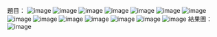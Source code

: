 題目：
![image](https://github.com/kokoming/data-structure-HW/blob/master/%E8%B3%87%E7%B5%90HW4/%E9%A1%8C%E7%9B%AE/knight%20(1).png)
![image](https://github.com/kokoming/data-structure-HW/blob/master/%E8%B3%87%E7%B5%90HW4/%E9%A1%8C%E7%9B%AE/knight%20(2).png)
![image](https://github.com/kokoming/data-structure-HW/blob/master/%E8%B3%87%E7%B5%90HW4/%E9%A1%8C%E7%9B%AE/knight%20(3).png)
![image](https://github.com/kokoming/data-structure-HW/blob/master/%E8%B3%87%E7%B5%90HW4/%E9%A1%8C%E7%9B%AE/knight%20(4).png)
![image](https://github.com/kokoming/data-structure-HW/blob/master/%E8%B3%87%E7%B5%90HW4/%E9%A1%8C%E7%9B%AE/knight%20(5).png)
![image](https://github.com/kokoming/data-structure-HW/blob/master/%E8%B3%87%E7%B5%90HW4/%E9%A1%8C%E7%9B%AE/knight%20(6).png)
![image](https://github.com/kokoming/data-structure-HW/blob/master/%E8%B3%87%E7%B5%90HW4/%E9%A1%8C%E7%9B%AE/knight%20(7).png)
![image](https://github.com/kokoming/data-structure-HW/blob/master/%E8%B3%87%E7%B5%90HW4/%E9%A1%8C%E7%9B%AE/knight%20(8).png)
![image](https://github.com/kokoming/data-structure-HW/blob/master/%E8%B3%87%E7%B5%90HW4/%E9%A1%8C%E7%9B%AE/knight%20(9).png)
![image](https://github.com/kokoming/data-structure-HW/blob/master/%E8%B3%87%E7%B5%90HW4/%E9%A1%8C%E7%9B%AE/knight%20(10).png)
![image](https://github.com/kokoming/data-structure-HW/blob/master/%E8%B3%87%E7%B5%90HW4/%E9%A1%8C%E7%9B%AE/knight%20(11).png)
![image](https://github.com/kokoming/data-structure-HW/blob/master/%E8%B3%87%E7%B5%90HW4/%E9%A1%8C%E7%9B%AE/knight%20(12).png)
![image](https://github.com/kokoming/data-structure-HW/blob/master/%E8%B3%87%E7%B5%90HW4/%E9%A1%8C%E7%9B%AE/knight%20(13).png)
![image](https://github.com/kokoming/data-structure-HW/blob/master/%E8%B3%87%E7%B5%90HW4/%E9%A1%8C%E7%9B%AE/knight%20(14).png)
結果圖：
<br/>
![image](https://github.com/kokoming/data-structure-HW/blob/master/%E8%B3%87%E7%B5%90HW4/HW4_result.png)

